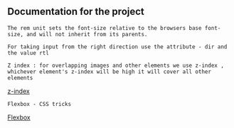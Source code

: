 ## Documentation for the project 

~~~
The rem unit sets the font-size relative to the browsers base font-size, and will not inherit from its parents.
~~~
~~~
For taking input from the right direction use the attribute - dir and the value rtl 

~~~

~~~
Z index : for overlapping images and other elements we use z-index , whichever element's z-index will be high it will cover all other elements
~~~
[z-index](https://www.w3schools.com/css/css_z-index.asp)

~~~
Flexbox - CSS tricks 
~~~

[Flexbox](https://css-tricks.com/snippets/css/a-guide-to-flexbox/)